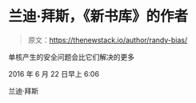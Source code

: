 # 兰迪·拜斯，《新书库》的作者

> 原文：<https://thenewstack.io/author/randy-bias/>

单核产生的安全问题会比它们解决的更多

2016 年 6 月 22 日早上 6:06

兰迪·拜斯